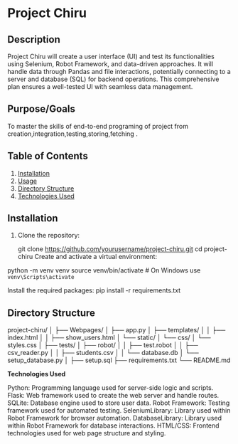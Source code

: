 # Project Chiru

## Description
Project Chiru will create a user interface (UI) and test its functionalities using Selenium, Robot Framework, and data-driven approaches. It will handle data through Pandas and file interactions, potentially connecting to a server and database (SQL) for backend operations. This comprehensive plan ensures a well-tested UI with seamless data management.

## Purpose/Goals
To master the skills of end-to-end programing of project from creation,integration,testing,storing,fetching .


## Table of Contents
1. [Installation](#installation)
2. [Usage](#usage)
3. [Directory Structure](#directory-structure)
4. [Technologies Used](#technologies-used)


## Installation
1. Clone the repository:
   
   git clone https://github.com/yourusername/project-chiru.git
   cd project-chiru
  Create and activate a virtual environment:
  
  python -m venv venv
  source venv/bin/activate  # On Windows use `venv\Scripts\activate`
  
  Install the required packages:
  pip install -r requirements.txt

## Directory Structure

project-chiru/
│
├── Webpages/
│   ├── app.py
│   ├── templates/
│   │   ├── index.html
│   │   ├── show_users.html
│   └── static/
│       └── css/
│           └── styles.css
│
├── tests/
│   ├── robot/
│   │   ├── test.robot
│   │   ├── csv_reader.py
│   │   ├── students.csv
│   │   └── database.db
│   └── setup_database.py
│
├── setup.sql
├── requirements.txt
└── README.md


**Technologies Used**

  Python: Programming language used for server-side logic and scripts.
  Flask: Web framework used to create the web server and handle routes.
  SQLite: Database engine used to store user data.
  Robot Framework: Testing framework used for automated testing.
  SeleniumLibrary: Library used within Robot Framework for browser automation.
  DatabaseLibrary: Library used within Robot Framework for database interactions.
  HTML/CSS: Frontend technologies used for web page structure and styling.
